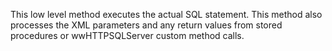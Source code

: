﻿This low level method executes the actual SQL statement. This method also processes the XML parameters and any return values from stored procedures or wwHTTPSQLServer custom method calls.